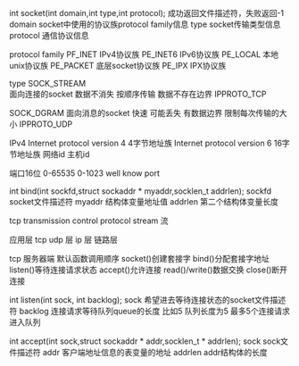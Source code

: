 int socket(int domain,int type,int protocol);
成功返回文件描述符，失败返回-1
domain socket中使用的协议族protocol family信息
type socket传输类型信息
protocol 通信协议信息

protocol family
PF_INET IPv4协议族
PE_INET6 IPv6协议族
PE_LOCAL 本地unix协议族
PE_PACKET 底层socket协议族
PE_IPX  IPX协议族


type
SOCK_STREAM  
面向连接的socket
数据不消失
按顺序传输
数据不存在边界
IPPROTO_TCP

SOCK_DGRAM
面向消息的socket
快速 
可能丢失
有数据边界
限制每次传输的大小
IPPROTO_UDP

IPv4
Internet protocol version 4 4字节地址族
Internet protocol version 6 16字节地址族
网络id 主机id


端口16位 0-65535
0-1023 well know port

int bind(int sockfd,struct sockaddr * myaddr,socklen_t addrlen);
sockfd socket文件描述符
myaddr 结构体变量地址值
addrlen 第二个结构体变量长度

tcp transmission control protocol
stream 流


应用层
tcp udp 层
ip 层
链路层

tcp 服务器端 默认函数调用顺序
socket()创建套接字
bind()分配套接字地址
listen()等待连接请求状态
accept()允许连接
read()/write()数据交换
close()断开连接

int listen(int sock, int backlog);
sock 希望进去等待连接状态的socket文件描述符
backlog 连接请求等待队列queue的长度 比如5 队列长度为5 最多5个连接请求进入队列

int accept(int sock,struct sockaddr * addr,socklen_t * addrlen);
sock sock文件描述符
addr 客户端地址信息的表变量的地址
addrlen addr结构体的长度











